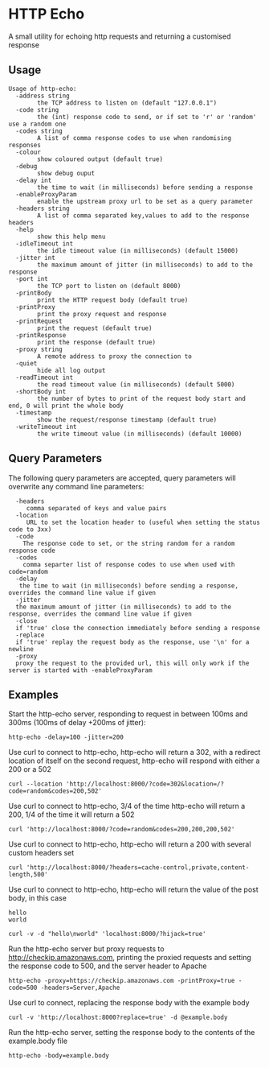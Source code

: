 # HTTP Echo

A small utility for echoing http requests and returning a customised response

## Usage

```plain
Usage of http-echo:
  -address string
    	the TCP address to listen on (default "127.0.0.1")
  -code string
    	the (int) response code to send, or if set to 'r' or 'random' use a random one
  -codes string
    	A list of comma response codes to use when randomising responses
  -colour
    	show coloured output (default true)
  -debug
    	show debug ouput
  -delay int
    	the time to wait (in milliseconds) before sending a response
  -enableProxyParam
    	enable the upstream proxy url to be set as a query parameter
  -headers string
    	A list of comma separated key,values to add to the response headers
  -help
    	show this help menu
  -idleTimeout int
    	the idle timeout value (in milliseconds) (default 15000)
  -jitter int
    	the maximum amount of jitter (in milliseconds) to add to the response
  -port int
    	the TCP port to listen on (default 8000)
  -printBody
    	print the HTTP request body (default true)
  -printProxy
    	print the proxy request and response
  -printRequest
    	print the request (default true)
  -printResponse
    	print the response (default true)
  -proxy string
    	A remote address to proxy the connection to
  -quiet
    	hide all log output
  -readTimeout int
    	the read timeout value (in milliseconds) (default 5000)
  -shortBody int
    	the number of bytes to print of the request body start and end, 0 will print the whole body
  -timestamp
    	show the request/response timestamp (default true)
  -writeTimeout int
    	the write timeout value (in milliseconds) (default 10000)
```

## Query Parameters

The following query parameters are accepted, query parameters will overwrite any command line parameters:

```plain
  -headers
     comma separated of keys and value pairs
  -location
     URL to set the location header to (useful when setting the status code to 3xx)
  -code
    The response code to set, or the string random for a random response code
  -codes
    comma separter list of response codes to use when used with code=random
  -delay
   the time to wait (in milliseconds) before sending a response, overrides the command line value if given
  -jitter
  the maximum amount of jitter (in milliseconds) to add to the response, overrides the command line value if given
  -close
  if 'true' close the connection immediately before sending a response
  -replace
  if 'true' replay the request body as the response, use '\n' for a newline
  -proxy
  proxy the request to the provided url, this will only work if the server is started with -enableProxyParam 
```

## Examples

Start the http-echo server, responding to request in between 100ms and 300ms (100ms of delay +200ms of jitter):

```shell
http-echo -delay=100 -jitter=200
```

Use curl to connect to http-echo, http-echo will return a 302, with a redirect location of itself
on the second request, http-echo will respond with either a 200 or a 502

```shell
curl --location 'http://localhost:8000/?code=302&location=/?code=random&codes=200,502'
```

Use curl to connect to http-echo, 3/4 of the time http-echo will return a 200, 1/4 of the time it will return a 502 

```shell
curl 'http://localhost:8000/?code=random&codes=200,200,200,502'
```

Use curl to connect to http-echo, http-echo will return a 200 with several custom headers set

```shell
curl 'http://localhost:8000/?headers=cache-control,private,content-length,500'
```

Use curl to connect to http-echo, http-echo will return the value of the post body, in this case

```plain
hello
world
```

```shell
curl -v -d "hello\nworld" 'localhost:8000/?hijack=true'
```

Run the http-echo server but proxy requests to http://checkip.amazonaws.com, printing the proxied requests and setting the response code to 500, and the server header to Apache

```shell
http-echo -proxy=https://checkip.amazonaws.com -printProxy=true -code=500 -headers=Server,Apache
```

Use curl to connect, replacing the response body with the example body

```shell
curl -v 'http://localhost:8000?replace=true' -d @example.body
```

Run the http-echo server, setting the response body to the contents of the example.body file

```shell
http-echo -body=example.body
```
